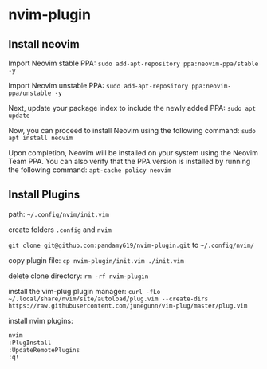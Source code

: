 # nvim-plugin

## Install neovim
Import Neovim stable PPA: `sudo add-apt-repository ppa:neovim-ppa/stable -y`

Import Neovim unstable PPA: `sudo add-apt-repository ppa:neovim-ppa/unstable -y`

Next, update your package index to include the newly added PPA: `sudo apt update`

Now, you can proceed to install Neovim using the following command: `sudo apt install neovim`

Upon completion, Neovim will be installed on your system using the Neovim Team PPA. You can also verify that the PPA version is installed by running the following command: `apt-cache policy neovim`

## Install Plugins

path: `~/.config/nvim/init.vim`

create folders `.config` and `nvim`

`git clone git@github.com:pandamy619/nvim-plugin.git` to `~/.config/nvim/`

copy plugin file: `cp nvim-plugin/init.vim ./init.vim`

delete clone directory: `rm -rf nvim-plugin`

install the vim-plug plugin manager: `curl -fLo ~/.local/share/nvim/site/autoload/plug.vim --create-dirs https://raw.githubusercontent.com/junegunn/vim-plug/master/plug.vim`

install nvim plugins: 
```bash
nvim
:PlugInstall
:UpdateRemotePlugins
:q!
```
